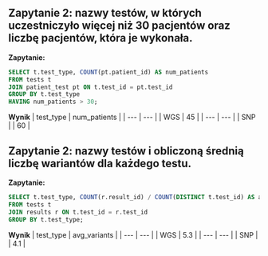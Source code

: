 ## Zapytanie 2: nazwy testów, w których uczestniczyło więcej niż 30 pacjentów oraz liczbę pacjentów, która je wykonała.
**Zapytanie:**
```sql
SELECT t.test_type, COUNT(pt.patient_id) AS num_patients
FROM tests t
JOIN patient_test pt ON t.test_id = pt.test_id
GROUP BY t.test_type
HAVING num_patients > 30;
```

**Wynik**
| test\_type |	num\_patients | | --- | --- | | WGS | 45 | | --- | --- | | SNP | | 60 |

## Zapytanie 2: nazwy testów i obliczoną średnią liczbę wariantów dla każdego testu.
**Zapytanie:**
```sql
SELECT t.test_type, COUNT(r.result_id) / COUNT(DISTINCT t.test_id) AS avg_variants
FROM tests t
JOIN results r ON t.test_id = r.test_id
GROUP BY t.test_type;
```

**Wynik**
| test\_type |	avg\_variants | | --- | --- | | WGS | 5.3 | | --- | --- | | SNP | | 4.1 |




